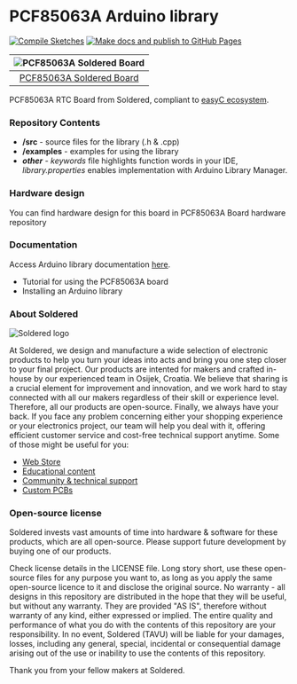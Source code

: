# PCF85063A Arduino library

[![Compile Sketches](http://github-actions.40ants.com/e-radionicacom/Soldered-PCF85063A-Arduino-Library/matrix.svg?branch=dev&only=Compile%20Sketches)](https://github.com/e-radionicacom/Soldered-PCF85063A-Arduino-Library/actions/workflows/compile_test.yml)
[![Make docs and publish to GitHub Pages](https://github.com/e-radionicacom/Soldered-PCF85063A-Arduino-Library/actions/workflows/make_docs.yml/badge.svg?branch=dev)](https://github.com/e-radionicacom/Soldered-PCF85063A-Arduino-Library/actions/workflows/make_docs.yml)

| ![PCF85063A Soldered Board](https://upload.wikimedia.org/wikipedia/commons/8/8f/Example_image.svg) |
| :---------------------------------------------------------------------------------------------:    |
| [PCF85063A Soldered Board](https://www.solde.red/333051)                                              |

PCF85063A RTC Board from Soldered, compliant to [easyC ecosystem](https://www.soldered.com/easyC). 

### Repository Contents
- **/src** - source files for the library (.h & .cpp)
- **/examples** - examples for using the library
- ***other*** - *keywords* file highlights function words in your IDE, *library.properties* enables implementation with Arduino Library Manager.

### Hardware design
You can find hardware design for this board in PCF85063A Board hardware repository

### Documentation

Access Arduino library documentation [here](https://e-radionicacom.github.io/Soldered-PCF85063A-Arduino-Library/).

- Tutorial for using the PCF85063A board
- Installing an Arduino library

### About Soldered
![Soldered logo](https://raw.githubusercontent.com/e-radionicacom/Soldered-PCF85063A-Arduino-Library/dev/extras/Logo%20horizontal-2.svg)

At Soldered, we design and manufacture a wide selection of electronic products to help you turn your ideas into acts and bring you one step closer to your final project. Our products are intented for makers and crafted in-house by our experienced team in Osijek, Croatia. We believe that sharing is a crucial element for improvement and innovation, and we work hard to stay connected with all our makers regardless of their skill or experience level. Therefore, all our products are open-source. Finally, we always have your back. If you face any problem concerning either your shopping experience or your electronics project, our team will help you deal with it, offering efficient customer service and cost-free technical support anytime. Some of those might be useful for you:

- [Web Store](https://www.soldered.com)
- [Educational content](https://learn.soldered.com)
- [Community & technical support](https://community.soldered.com)
- [Custom PCBs](https://pcb.soldered.com)

### Open-source license
Soldered invests vast amounts of time into hardware & software for these products, which are all open-source. Please support future development by buying one of our products. 

Check license details in the LICENSE file. Long story short, use these open-source files for any purpose you want to, as long as you apply the same open-source licence to it and disclose the original source. No warranty - all designs in this repository are distributed in the hope that they will be useful, but without any warranty. They are provided "AS IS", therefore without warranty of any kind, either expressed or implied. The entire quality and performance of what you do with the contents of this repository are your responsibility. In no event, Soldered (TAVU) will be liable for your damages, losses, including any general, special, incidental or consequential damage arising out of the use or inability to use the contents of this repository. 

Thank you from your fellow makers at Soldered.

